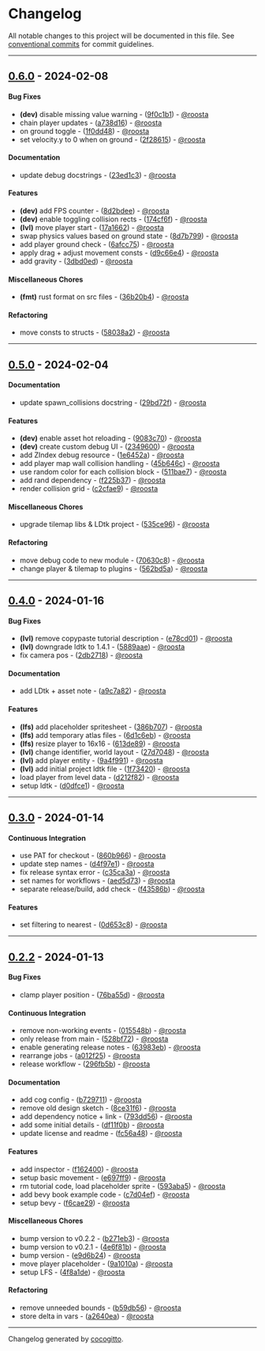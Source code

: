 # Changelog
All notable changes to this project will be documented in this file. See [conventional commits](https://www.conventionalcommits.org/) for commit guidelines.

- - -
## [0.6.0](https://github.com/roosta/deep_abyss/compare/0.5.0..0.6.0) - 2024-02-08
#### Bug Fixes
- **(dev)** disable missing value warning - ([9f0c1b1](https://github.com/roosta/deep_abyss/commit/9f0c1b16cb673269da68e45d2f18f36d9730da2b)) - [@roosta](https://github.com/roosta)
- chain player updates - ([a738d16](https://github.com/roosta/deep_abyss/commit/a738d161b81a2cfd82f94b53975cab21993f2342)) - [@roosta](https://github.com/roosta)
- on ground toggle - ([1f0dd48](https://github.com/roosta/deep_abyss/commit/1f0dd4814e41fb68a2fd95c5b0f7d33754ac65c4)) - [@roosta](https://github.com/roosta)
- set velocity.y to 0 when on ground - ([2f28615](https://github.com/roosta/deep_abyss/commit/2f28615a0b89570ce7602e7d14dced200e538125)) - [@roosta](https://github.com/roosta)
#### Documentation
- update debug docstrings - ([23ed1c3](https://github.com/roosta/deep_abyss/commit/23ed1c389bb5bdef9f7709b84e7fc8450bba5500)) - [@roosta](https://github.com/roosta)
#### Features
- **(dev)** add FPS counter - ([8d2bdee](https://github.com/roosta/deep_abyss/commit/8d2bdeecbc66a2bac4594e46754d2f386a465cb7)) - [@roosta](https://github.com/roosta)
- **(dev)** enable toggling collision rects - ([174cf6f](https://github.com/roosta/deep_abyss/commit/174cf6fb5ddecd86af1ef5b088cc511e2090cd31)) - [@roosta](https://github.com/roosta)
- **(lvl)** move player start - ([17a1662](https://github.com/roosta/deep_abyss/commit/17a16628755eb0f99be03b03348e79e44a03371e)) - [@roosta](https://github.com/roosta)
- swap physics values based on ground state - ([8d7b799](https://github.com/roosta/deep_abyss/commit/8d7b799a2d9f3aad537ea1502f5a0ef9e6e8eb9e)) - [@roosta](https://github.com/roosta)
- add player ground check - ([6afcc75](https://github.com/roosta/deep_abyss/commit/6afcc7563df24e13f99f057f17a7054f18d6362b)) - [@roosta](https://github.com/roosta)
- apply drag + adjust movement consts - ([d9c66e4](https://github.com/roosta/deep_abyss/commit/d9c66e44437608c7a1deed7163d399ceb456c6bc)) - [@roosta](https://github.com/roosta)
- add gravity - ([3dbd0ed](https://github.com/roosta/deep_abyss/commit/3dbd0edf6b908e4d2d4852e740199fd2c7e7cf0e)) - [@roosta](https://github.com/roosta)
#### Miscellaneous Chores
- **(fmt)** rust format on src files - ([36b20b4](https://github.com/roosta/deep_abyss/commit/36b20b445b860d6f65f423eca76b544f448f69f7)) - [@roosta](https://github.com/roosta)
#### Refactoring
- move consts to structs - ([58038a2](https://github.com/roosta/deep_abyss/commit/58038a217aeb05757c33e41ef41ccdf28d67661a)) - [@roosta](https://github.com/roosta)

- - -

## [0.5.0](https://github.com/roosta/deep_abyss/compare/0.4.0..0.5.0) - 2024-02-04
#### Documentation
- update spawn_collisions docstring - ([29bd72f](https://github.com/roosta/deep_abyss/commit/29bd72fb6056ceb5a806f3f78fdaf6f9af5f9cd2)) - [@roosta](https://github.com/roosta)
#### Features
- **(dev)** enable asset hot reloading - ([9083c70](https://github.com/roosta/deep_abyss/commit/9083c705c07bea600dee35c25a3be6dc36038608)) - [@roosta](https://github.com/roosta)
- **(dev)** create custom debug UI - ([2349600](https://github.com/roosta/deep_abyss/commit/2349600b1b8f07306db1ba8c5310f2bc50c85e47)) - [@roosta](https://github.com/roosta)
- add ZIndex debug resource - ([1e6452a](https://github.com/roosta/deep_abyss/commit/1e6452af7a52c234ef69ce530d242e15c9f2dc18)) - [@roosta](https://github.com/roosta)
- add player map wall collision handling - ([45b646c](https://github.com/roosta/deep_abyss/commit/45b646c12f1a55e22fa8ebb7ae3afbcbb82f42ef)) - [@roosta](https://github.com/roosta)
- use random color for each collision block - ([511bae7](https://github.com/roosta/deep_abyss/commit/511bae7b6a590907358ca950d8a0345607a83cf1)) - [@roosta](https://github.com/roosta)
- add rand dependency - ([f225b37](https://github.com/roosta/deep_abyss/commit/f225b37118afed0e2e23ca3e7a8bc956cb06d74f)) - [@roosta](https://github.com/roosta)
- render collision grid - ([c2cfae9](https://github.com/roosta/deep_abyss/commit/c2cfae97af00095c9bffd513d32581a489b10a60)) - [@roosta](https://github.com/roosta)
#### Miscellaneous Chores
- upgrade tilemap libs & LDtk project - ([535ce96](https://github.com/roosta/deep_abyss/commit/535ce96f07e90107a057587cc4a780c4f92a6021)) - [@roosta](https://github.com/roosta)
#### Refactoring
- move debug code to new module - ([70630c8](https://github.com/roosta/deep_abyss/commit/70630c880343a1b919046c90ea9302e76425ad21)) - [@roosta](https://github.com/roosta)
- change player & tilemap to plugins - ([562bd5a](https://github.com/roosta/deep_abyss/commit/562bd5a09dae548194b9310e9061a4a4ff442654)) - [@roosta](https://github.com/roosta)

- - -

## [0.4.0](https://github.com/roosta/deep_abyss/compare/0.3.0..0.4.0) - 2024-01-16
#### Bug Fixes
- **(lvl)** remove copypaste tutorial description - ([e78cd01](https://github.com/roosta/deep_abyss/commit/e78cd010a24ff335c049b3cb8e8a1236b3db8c59)) - [@roosta](https://github.com/roosta)
- **(lvl)** downgrade ldtk to 1.4.1 - ([5889aae](https://github.com/roosta/deep_abyss/commit/5889aaedaab5a2ee23626b8259690f03b46b3df8)) - [@roosta](https://github.com/roosta)
- fix camera pos - ([2db2718](https://github.com/roosta/deep_abyss/commit/2db271868d21e2ee3b80e4e7e1a8577a02fe8961)) - [@roosta](https://github.com/roosta)
#### Documentation
- add LDtk + asset note - ([a9c7a82](https://github.com/roosta/deep_abyss/commit/a9c7a82c547ddf16333411022648608e0f914c54)) - [@roosta](https://github.com/roosta)
#### Features
- **(lfs)** add placeholder spritesheet - ([386b707](https://github.com/roosta/deep_abyss/commit/386b707a43190435789faa70e8fa75621cb959a6)) - [@roosta](https://github.com/roosta)
- **(lfs)** add temporary atlas files - ([6d1c6eb](https://github.com/roosta/deep_abyss/commit/6d1c6eb7b4af585a2ec10cdd89e2d5b929690e45)) - [@roosta](https://github.com/roosta)
- **(lfs)** resize player to 16x16 - ([613de89](https://github.com/roosta/deep_abyss/commit/613de894dd9c5e4cc5683039c00bb89ce8049b41)) - [@roosta](https://github.com/roosta)
- **(lvl)** change identifier, world layout - ([27d7048](https://github.com/roosta/deep_abyss/commit/27d7048a5d87c0841bbc2e99474de56effd03e55)) - [@roosta](https://github.com/roosta)
- **(lvl)** add player entity - ([9a4f991](https://github.com/roosta/deep_abyss/commit/9a4f991e45dada35995894b40a76ac5c3ea5fd39)) - [@roosta](https://github.com/roosta)
- **(lvl)** add initial project ldtk file - ([1f73420](https://github.com/roosta/deep_abyss/commit/1f734209e4e13718143756616c43ac040b50f460)) - [@roosta](https://github.com/roosta)
- load player from level data - ([d212f82](https://github.com/roosta/deep_abyss/commit/d212f82919845c4b4fd4a579697b8ffb2e169a2b)) - [@roosta](https://github.com/roosta)
- setup ldtk - ([d0dfce1](https://github.com/roosta/deep_abyss/commit/d0dfce138a3fd76069f7b4ca3f2cffd8727afb10)) - [@roosta](https://github.com/roosta)

- - -

## [0.3.0](https://github.com/roosta/deep_abyss/compare/0.2.2..0.3.0) - 2024-01-14
#### Continuous Integration
- use PAT for checkout - ([860b966](https://github.com/roosta/deep_abyss/commit/860b9668b2963e29d1d495e2cf80a372de71cef8)) - [@roosta](https://github.com/roosta)
- update step names - ([d4f97e1](https://github.com/roosta/deep_abyss/commit/d4f97e116b0c65c79c709d083d3673e933a1575d)) - [@roosta](https://github.com/roosta)
- fix release syntax error - ([c35ca3a](https://github.com/roosta/deep_abyss/commit/c35ca3ad2b79937eb2e5e9197e7726298832dfb5)) - [@roosta](https://github.com/roosta)
- set names for workflows - ([aed5d73](https://github.com/roosta/deep_abyss/commit/aed5d73e70e3e4cd53c74990fd68cdb66566879a)) - [@roosta](https://github.com/roosta)
- separate release/build, add check - ([f43586b](https://github.com/roosta/deep_abyss/commit/f43586b706a5ddc568f249e2de84d3f0af17b3f2)) - [@roosta](https://github.com/roosta)
#### Features
- set filtering to nearest - ([0d653c8](https://github.com/roosta/deep_abyss/commit/0d653c8c35696a831c38df93812d32b70ffa91dc)) - [@roosta](https://github.com/roosta)
- - -

## [0.2.2](https://github.com/roosta/deep_abyss/compare/1a6719c1d75238091ab0c80c58d67d4bcc20e520..0.2.2) - 2024-01-13
#### Bug Fixes
- clamp player position - ([76ba55d](https://github.com/roosta/deep_abyss/commit/76ba55d8c137f2a9cea817720897d10c6838c2b6)) - [@roosta](https://github.com/roosta)
#### Continuous Integration
- remove non-working events - ([015548b](https://github.com/roosta/deep_abyss/commit/015548ba6430fc59f3474cefc16ec0e71ae1cbc0)) - [@roosta](https://github.com/roosta)
- only release from main - ([528bf72](https://github.com/roosta/deep_abyss/commit/528bf72b76416b5f1bb00bfef864ce899860788e)) - [@roosta](https://github.com/roosta)
- enable generating release notes - ([63983eb](https://github.com/roosta/deep_abyss/commit/63983eb8c4b16a48cf46df4dd84814847bd6e3bb)) - [@roosta](https://github.com/roosta)
- rearrange jobs - ([a012f25](https://github.com/roosta/deep_abyss/commit/a012f2582623bbce666bc0700d49739c1f2cfb8d)) - [@roosta](https://github.com/roosta)
- release workflow - ([296fb5b](https://github.com/roosta/deep_abyss/commit/296fb5bbbee7d4ab7e93963b1dbcb24aabc8ec2e)) - [@roosta](https://github.com/roosta)
#### Documentation
- add cog config - ([b729711](https://github.com/roosta/deep_abyss/commit/b72971172ac95c0601f682f3e50fdfe47a860716)) - [@roosta](https://github.com/roosta)
- remove old design sketch - ([8ce31f6](https://github.com/roosta/deep_abyss/commit/8ce31f640c903b8b10c74092eaf8c4eec3f27817)) - [@roosta](https://github.com/roosta)
- add dependency notice + link - ([793dd56](https://github.com/roosta/deep_abyss/commit/793dd5622d7d4e2eda2c925193ffef18dfa12c4c)) - [@roosta](https://github.com/roosta)
- add some initial details - ([df11f0b](https://github.com/roosta/deep_abyss/commit/df11f0b318db9aa3c25a5fe074d738b58d96ba84)) - [@roosta](https://github.com/roosta)
- update license and readme - ([fc56a48](https://github.com/roosta/deep_abyss/commit/fc56a48948bd0aaa3efb8ca1fc8d1705e81970e4)) - [@roosta](https://github.com/roosta)
#### Features
- add inspector - ([f162400](https://github.com/roosta/deep_abyss/commit/f16240016d0acd592e4b235b89f349423da9bd52)) - [@roosta](https://github.com/roosta)
- setup basic movement - ([e697ff9](https://github.com/roosta/deep_abyss/commit/e697ff9c6596c7d8dddd04c3c2877ef5b299d2f8)) - [@roosta](https://github.com/roosta)
- rm tutorial code, load placeholder sprite - ([593aba5](https://github.com/roosta/deep_abyss/commit/593aba59499a57fd85dd687c08cf6e9ce220ea4e)) - [@roosta](https://github.com/roosta)
- add bevy book example code - ([c7d04ef](https://github.com/roosta/deep_abyss/commit/c7d04efc4a6426012f74ad4e595c18f79660e4b2)) - [@roosta](https://github.com/roosta)
- setup bevy - ([f6cae29](https://github.com/roosta/deep_abyss/commit/f6cae293750498bd9bf341dfdc5ff22c8af0d732)) - [@roosta](https://github.com/roosta)
#### Miscellaneous Chores
- bump version to v0.2.2 - ([b271eb3](https://github.com/roosta/deep_abyss/commit/b271eb3fb1bcaf868e6ac991d23d901cb3fab708)) - [@roosta](https://github.com/roosta)
- bump version to v0.2.1 - ([4e6f81b](https://github.com/roosta/deep_abyss/commit/4e6f81b299403373d103bb045c28637240068da2)) - [@roosta](https://github.com/roosta)
- bump version - ([e9d6b24](https://github.com/roosta/deep_abyss/commit/e9d6b24047bfb929238f09f0feddc6f6ebd2a663)) - [@roosta](https://github.com/roosta)
- move player placeholder - ([9a1010a](https://github.com/roosta/deep_abyss/commit/9a1010a1615dd7612d59502e476345f4a123ea16)) - [@roosta](https://github.com/roosta)
- setup LFS - ([4f8a1de](https://github.com/roosta/deep_abyss/commit/4f8a1de387261e9b192d2b9ed2a6a0cb1e7e4a72)) - [@roosta](https://github.com/roosta)
#### Refactoring
- remove unneeded bounds - ([b59db56](https://github.com/roosta/deep_abyss/commit/b59db56d8c10b7b04fa312ec760992dfaa8db809)) - [@roosta](https://github.com/roosta)
- store delta in vars - ([a2640ea](https://github.com/roosta/deep_abyss/commit/a2640ea1316980a8f9c2bc06b6a56f9b51381c07)) - [@roosta](https://github.com/roosta)

- - -

Changelog generated by [cocogitto](https://github.com/cocogitto/cocogitto).